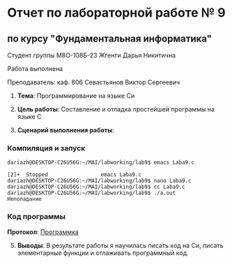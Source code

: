 # Отчет по лабораторной работе № 9
## по курсу "Фундаментальная информатика"

Студент группы M8О-108Б-23 Жгенти Дарья Никитична

Работа выполнена 

Преподаватель: каф. 806 Севастьянов Виктор Сергеевич

1. **Тема**: Программирование на языке Си
2. **Цель работы**: Составление и отладка простейшей программы на языке С

4. **Сценарий выполнения работы**:

### Компиляция и запуск
```
dariazh@DESKTOP-C26U56G:~/MAI/labworking/lab9$ emacs Laba9.c

[2]+  Stopped                 emacs Laba9.c
dariazh@DESKTOP-C26U56G:~/MAI/labworking/lab9$ nano Laba9.c
dariazh@DESKTOP-C26U56G:~/MAI/labworking/lab9$ cc Laba9.c
dariazh@DESKTOP-C26U56G:~/MAI/labworking/lab9$ ./a.out
Непопадание

```
### Код программы
**Протокол**: [Программка](https://github.com/Daria2605/labworking/blob/main/lab9/Laba9.c)

5. **Выводы**:
  В результате работы я научилась писать код на Си, писать элементарные функции и отлаживать программный код. 

